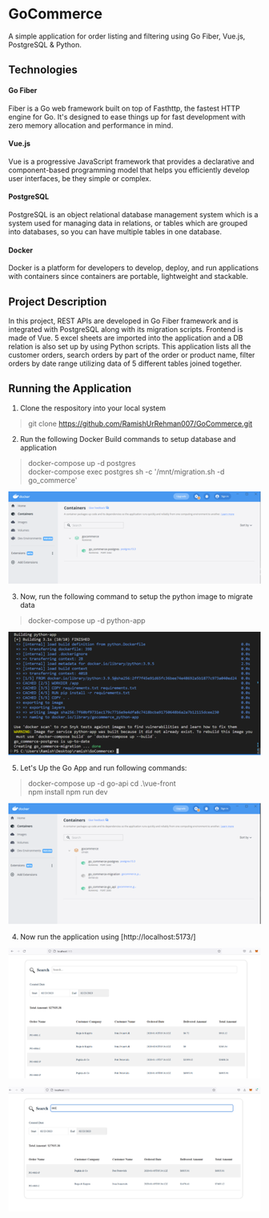 # GoCommerce
A simple application for order listing and filtering using Go Fiber, Vue.js, PostgreSQL &amp; Python.

## Technologies
#### Go Fiber
Fiber is a Go web framework built on top of Fasthttp, the fastest HTTP engine for Go. It's designed to ease things up for fast development with zero memory allocation and performance in mind.

#### Vue.js
Vue is a progressive JavaScript framework that provides a declarative and component-based programming model that helps you efficiently develop user interfaces, be they simple or complex.

#### PostgreSQL
PostgreSQL is an object relational database management system which is a system used for managing data in relations, or tables which are grouped into databases, so you can have multiple tables in one database.

#### Docker
Docker is a platform for developers to develop, deploy, and run applications with containers since containers are portable, lightweight and stackable.

## Project Description
In this project, REST APIs are developed in Go Fiber framework and is integrated with PostgreSQL along with its migration scripts. Frontend is made of Vue. 5 excel sheets are imported into the application and a DB relation is also set up by using Python scripts. This application lists all the customer orders, search orders by part of the order or product name, filter orders by date range utilizing data of 5 different tables joined together.


## Running the Application
1. Clone the respository into your local system
> git clone https://github.com/RamishUrRehman007/GoCommerce.git

2. Run the following Docker Build commands to setup database and application
> docker-compose up -d postgres<br>
> docker-compose exec postgres sh -c '/mnt/migration.sh -d go_commerce'<br>


![Database](images/database.PNG)

3. Now, run the following command to setup the python image to migrate data
> docker-compose up -d python-app

![PythonApp](images/python_app.PNG)

5. Let's Up the Go App and run following commands:
> docker-compose up -d go-api
> cd .\vue-front\
> npm install
> npm run dev

![PythonApp](images/docker.PNG)

4. Now run the application using [http://localhost:5173/]

![Running](images/running.PNG)


![Running2](images/running2.PNG)

